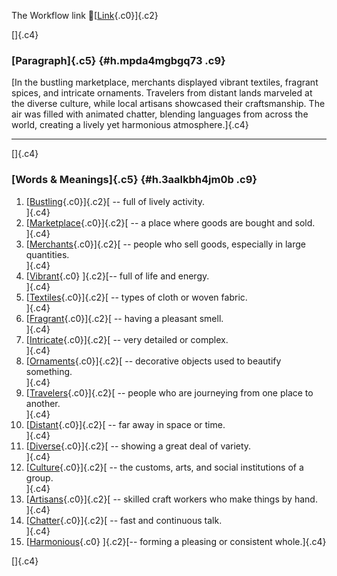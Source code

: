 The Workflow link
👏[[Link](https://www.google.com/url?q=http://www.google.com&sa=D&source=editors&ust=1759516803134356&usg=AOvVaw2mqOERpHDSLq0WY1e6h1Ud){.c0}]{.c2}

[]{.c4}

### [Paragraph]{.c5} {#h.mpda4mgbgq73 .c9}

[In the bustling marketplace, merchants displayed vibrant textiles,
fragrant spices, and intricate ornaments. Travelers from distant lands
marveled at the diverse culture, while local artisans showcased their
craftsmanship. The air was filled with animated chatter, blending
languages from across the world, creating a lively yet harmonious
atmosphere.]{.c4}

------------------------------------------------------------------------

[]{.c4}

### [Words & Meanings]{.c5} {#h.3aalkbh4jm0b .c9}

1.  [[Bustling](https://www.google.com/url?q=http://www.google.com&sa=D&source=editors&ust=1759516803136033&usg=AOvVaw1v-aMia-3ybKG0pNSbBu_g){.c0}]{.c2}[ --
    full of lively activity.\
    ]{.c4}
2.  [[Marketplace](https://www.google.com/url?q=http://www.google.com&sa=D&source=editors&ust=1759516803136535&usg=AOvVaw2Wr1VnBMndTf0yHiagOXuS){.c0}]{.c2}[ --
    a place where goods are bought and sold.\
    ]{.c4}
3.  [[Merchants](https://www.google.com/url?q=http://www.google.com&sa=D&source=editors&ust=1759516803136806&usg=AOvVaw2maQ-9Q2xshaAqKInuBZ_b){.c0}]{.c2}[ --
    people who sell goods, especially in large quantities.\
    ]{.c4}
4.  [[Vibrant](https://www.google.com/url?q=http://www.google.com&sa=D&source=editors&ust=1759516803137310&usg=AOvVaw3OT33XCmoO8y3wJXVjFqdt){.c0}
    ]{.c2}[-- full of life and energy.\
    ]{.c4}
5.  [[Textiles](https://www.google.com/url?q=http://www.google.com&sa=D&source=editors&ust=1759516803137704&usg=AOvVaw1jvwmir4_TboEExQfJeDgj){.c0}]{.c2}[ --
    types of cloth or woven fabric.\
    ]{.c4}
6.  [[Fragrant](https://www.google.com/url?q=http://www.google.com&sa=D&source=editors&ust=1759516803138116&usg=AOvVaw1sJNq1gn8Rb2vpO4zTjhJd){.c0}]{.c2}[ --
    having a pleasant smell.\
    ]{.c4}
7.  [[Intricate](https://www.google.com/url?q=http://www.google.com&sa=D&source=editors&ust=1759516803138514&usg=AOvVaw3UZ-wv55HrfRb0nzaKXC7F){.c0}]{.c2}[ --
    very detailed or complex.\
    ]{.c4}
8.  [[Ornaments](https://www.google.com/url?q=http://www.google.com&sa=D&source=editors&ust=1759516803138958&usg=AOvVaw0sdsTNSOc2XGoq_dL0EBLB){.c0}]{.c2}[ --
    decorative objects used to beautify something.\
    ]{.c4}
9.  [[Travelers](https://www.google.com/url?q=http://www.google.com&sa=D&source=editors&ust=1759516803139460&usg=AOvVaw1flNsviyRQEWf8y-SSL_ms){.c0}]{.c2}[ --
    people who are journeying from one place to another.\
    ]{.c4}
10. [[Distant](https://www.google.com/url?q=http://www.google.com&sa=D&source=editors&ust=1759516803139946&usg=AOvVaw3TGvzd7v48nAElSYmxiBmw){.c0}]{.c2}[ --
    far away in space or time.\
    ]{.c4}
11. [[Diverse](https://www.google.com/url?q=http://www.google.com&sa=D&source=editors&ust=1759516803140375&usg=AOvVaw3qGHc15wcvMcsOFzV9nGC8){.c0}]{.c2}[ --
    showing a great deal of variety.\
    ]{.c4}
12. [[Culture](https://www.google.com/url?q=http://www.google.com&sa=D&source=editors&ust=1759516803140794&usg=AOvVaw0dnJXjLqKolkzoIAD72li7){.c0}]{.c2}[ --
    the customs, arts, and social institutions of a group.\
    ]{.c4}
13. [[Artisans](https://www.google.com/url?q=http://www.google.com&sa=D&source=editors&ust=1759516803141304&usg=AOvVaw05cSo_sSZ_SM6sPO0FbsqY){.c0}]{.c2}[ --
    skilled craft workers who make things by hand.\
    ]{.c4}
14. [[Chatter](https://www.google.com/url?q=http://www.google.com&sa=D&source=editors&ust=1759516803141796&usg=AOvVaw1tvWVD2ZX_Rm7VtvD5Es1k){.c0}]{.c2}[ --
    fast and continuous talk.\
    ]{.c4}
15. [[Harmonious](https://www.google.com/url?q=http://www.google.com&sa=D&source=editors&ust=1759516803142227&usg=AOvVaw21sN86UYz3GHWDC4A-C6PX){.c0}
    ]{.c2}[-- forming a pleasing or consistent whole.]{.c4}

[]{.c4}
